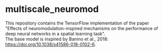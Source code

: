 # multiscale_neuromod


This repository contains the TensorFlow implementation of the paper "Effects of neuromodulation-inspired mechanisms on the performance of deep neural networks in a spatial learning task".  
The base model is inspired by Banino et al., 2018: https://doi.org/10.1038/s41586-018-0102-6.

